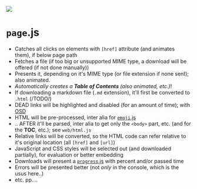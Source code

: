 <img src="https://kekse.biz/php/count.php?draw&override=github:v4" />

# **`page`**.js
* Catches all clicks on elements with `[href]` attribute (and animates them), if below page path
* Fetches a file (if too big or unsupported MIME type, a download will be offered (if not done manually))
* Presents it, depending on it's MIME type (or file extension if none sent); also animated.
* _Automatically creates a **Table of Contents** (also animated, etc.)_!
* If downloading a markdown file (`.md` extension), it'll first be converted to `.html` (/TODO/)
* DEAD links will be highlighted and disabled (for an amount of time); with [OSD](osd.md)
* HTML will be pre-processed, inter alia for [`emoji`.js](emoji.md)
* .. AFTER it'll be parsed, inter alia to get only the `<body>` part, etc. (and for the **TOC**, etc.); see `web/html.js`
* Relative links will be converted, so the HTML code can refer relative to it's original location (all `[href]` and `[url]`)
* JavaScript and CSS styles will be selected out (and downloaded partially), for evaluation or better embedding
* Downloads will present a [`progress`.js](progress.md) with percent and/or passed time
* Errors will be presented better (not *only* in the console, which is the usus here..)
* etc. pp....

